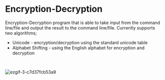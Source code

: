 # Encryption-Decryption
Encryption-Decryption program that is able to take input from the command line/file and output the result to the command line/file. Currently supports two algorithms;
- Unicode - encryption/decryption using the standard unicode table
- Alphabet Shifting - using the English alphabet for encryption and decryption
<br />

![ezgif-3-c7d37fcb53a9](https://user-images.githubusercontent.com/65969444/96375973-351e7880-1174-11eb-8fc6-d65eb5a3f7e9.gif)



